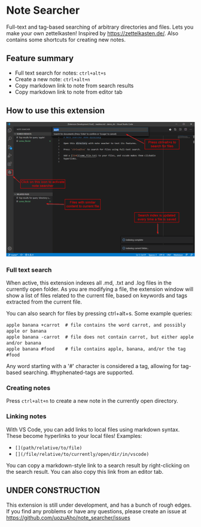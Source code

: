 # Note Searcher

Full-text and tag-based searching of arbitrary directories and files.
Lets you make your own zettelkasten! Inspired by https://zettelkasten.de/.
Also contains some shortcuts for creating new notes.


## Feature summary

- Full text search for notes:  `ctrl+alt+s`
- Create a new note: `ctrl+alt+n`
- Copy markdown link to note from search results
- Copy markdown link to note from editor tab


## How to use this extension

![extension screenshot](./img/ext_screenshot.png)


### Full text search

When active, this extension indexes all .md, .txt and .log files in the
currently open folder. As you are modifying a file, the extension window will
show a list of files related to the current file, based on keywords and tags
extracted from the current file.

You can also search for files by pressing ctrl+alt+s. Some example queries:

```
apple banana +carrot  # file contains the word carrot, and possibly apple or banana
apple banana -carrot  # file does not contain carrot, but either apple and/or banana
apple banana #food    # file contains apple, banana, and/or the tag #food
```

Any word starting with a '#' character is considered a tag, allowing for
tag-based searching. #hyphenated-tags are supported.


### Creating notes

Press `ctrl+alt+n` to create a new note in the currently open directory.


### Linking notes

With VS Code, you can add links to local files using markdown
syntax. These become hyperlinks to your local files! Examples:

- `[](path/relative/to/file)`
- `[](/file/relative/to/currently/open/dir/in/vscode)`

You can copy a markdown-style link to a search result by right-clicking on
the search result. You can also copy this link from an editor tab.


## UNDER CONSTRUCTION

This extension is still under development, and has a bunch of rough edges.
If you find any problems or have any questions, please create an issue at
https://github.com/uozuAho/note_searcher/issues
